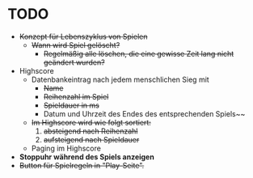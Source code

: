 # TODO

- <s>Konzept für Lebenszyklus von Spielen
    - Wann wird Spiel gelöscht?
        - Regelmäßig alle löschen, die eine gewisse Zeit lang nicht geändert wurden?</s>
- Highscore
    - Datenbankeintrag nach jedem menschlichen Sieg mit
        - ~~Name~~
        - ~~Reihenzahl im Spiel~~
        - ~~Spieldauer in ms~~
        - Datum und Uhrzeit des Endes des entsprechenden Spiels~~
    - <s>Im Highscore wird wie folgt sortiert:
        1. absteigend nach Reihenzahl
        1. aufsteigend nach Spieldauer</s>
    - Paging im Highscore
- **Stoppuhr während des Spiels anzeigen**
- ~~Button für Spielregeln in "Play-Seite".~~
